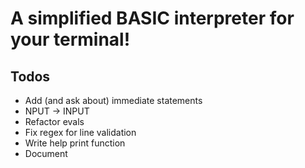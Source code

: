 # A simplified BASIC interpreter for your terminal!

## Todos
- Add (and ask about) immediate statements
- NPUT -> INPUT
- Refactor evals
- Fix regex for line validation
- Write help print function
- Document
